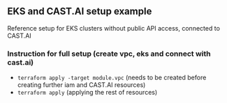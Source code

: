 ## EKS and CAST.AI setup example

Reference setup for EKS clusters without public API access, connected to CAST.AI

### Instruction for full setup (create vpc, eks and connect with cast.ai)

- `terraform apply -target module.vpc` (needs to be created before creating further iam and CAST.AI resources)
- `terraform apply` (applying the rest of resources)